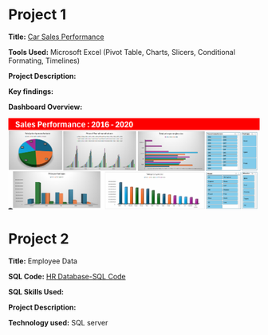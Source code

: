 # Project 1

**Title:** [Car Sales Performance](https://github.com/Sheyi04/Sheyi04.github.io/blob/main/car_sales_data.%20-%20Seyi.xlsx)

**Tools Used:** Microsoft Excel (Pivot Table, Charts, Slicers, Conditional Formating, Timelines)

**Project Description:**

**Key findings:**

**Dashboard Overview:**

![Car_Sales](Car_Sales.png)

# Project 2

**Title:** Employee Data

**SQL Code:** [HR Database-SQL Code](https://github.com/Sheyi04/Sheyi04.github.io/blob/main/Employee.SQL)

**SQL Skills Used:** 

**Project Description:**

**Technology used:** SQL server 
